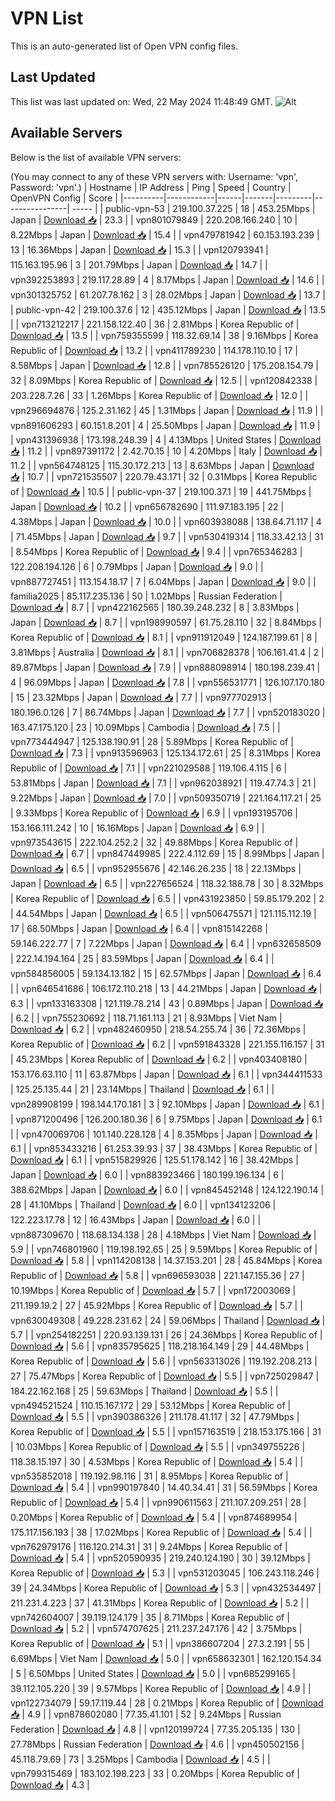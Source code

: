 # VPN List

This is an auto-generated list of Open VPN config files.

## Last Updated

This list was last updated on: Wed, 22 May 2024 11:48:49 GMT.
![Alt](https://repobeats.axiom.co/api/embed/186b98318ef1479477931607c1ad7d823f12451f.svg "Repobeats analytics image")

## Available Servers

Below is the list of available VPN servers:

(You may connect to any of these VPN servers with: Username: 'vpn', Password: 'vpn'.)
| Hostname | IP Address | Ping | Speed | Country | OpenVPN Config | Score |
|----------|------------|------|-------|---------|----------------| ----- |
| public-vpn-53 | 219.100.37.225 | 18 | 453.25Mbps | Japan | [Download 📥](./configs/server_0_JP.ovpn) | 23.3 |
| vpn801079849 | 220.208.166.240 | 10 | 8.22Mbps | Japan | [Download 📥](./configs/server_1_JP.ovpn) | 15.4 |
| vpn479781942 | 60.153.193.239 | 13 | 16.36Mbps | Japan | [Download 📥](./configs/server_2_JP.ovpn) | 15.3 |
| vpn120793941 | 115.163.195.96 | 3 | 201.79Mbps | Japan | [Download 📥](./configs/server_3_JP.ovpn) | 14.7 |
| vpn392253893 | 219.117.28.89 | 4 | 8.17Mbps | Japan | [Download 📥](./configs/server_4_JP.ovpn) | 14.6 |
| vpn301325752 | 61.207.78.162 | 3 | 28.02Mbps | Japan | [Download 📥](./configs/server_5_JP.ovpn) | 13.7 |
| public-vpn-42 | 219.100.37.6 | 12 | 435.12Mbps | Japan | [Download 📥](./configs/server_6_JP.ovpn) | 13.5 |
| vpn713212217 | 221.158.122.40 | 36 | 2.81Mbps | Korea Republic of | [Download 📥](./configs/server_7_KR.ovpn) | 13.5 |
| vpn759355599 | 118.32.69.14 | 38 | 9.16Mbps | Korea Republic of | [Download 📥](./configs/server_8_KR.ovpn) | 13.2 |
| vpn411789230 | 114.178.110.10 | 17 | 8.58Mbps | Japan | [Download 📥](./configs/server_9_JP.ovpn) | 12.8 |
| vpn785526120 | 175.208.154.79 | 32 | 8.09Mbps | Korea Republic of | [Download 📥](./configs/server_10_KR.ovpn) | 12.5 |
| vpn120842338 | 203.228.7.26 | 33 | 1.26Mbps | Korea Republic of | [Download 📥](./configs/server_11_KR.ovpn) | 12.0 |
| vpn296694876 | 125.2.31.162 | 45 | 1.31Mbps | Japan | [Download 📥](./configs/server_12_JP.ovpn) | 11.9 |
| vpn891606293 | 60.151.8.201 | 4 | 25.50Mbps | Japan | [Download 📥](./configs/server_13_JP.ovpn) | 11.9 |
| vpn431396938 | 173.198.248.39 | 4 | 4.13Mbps | United States | [Download 📥](./configs/server_14_US.ovpn) | 11.2 |
| vpn897391172 | 2.42.70.15 | 10 | 4.20Mbps | Italy | [Download 📥](./configs/server_15_IT.ovpn) | 11.2 |
| vpn564748125 | 115.30.172.213 | 13 | 8.63Mbps | Japan | [Download 📥](./configs/server_16_JP.ovpn) | 10.7 |
| vpn721535507 | 220.79.43.171 | 32 | 0.31Mbps | Korea Republic of | [Download 📥](./configs/server_17_KR.ovpn) | 10.5 |
| public-vpn-37 | 219.100.37.1 | 19 | 441.75Mbps | Japan | [Download 📥](./configs/server_18_JP.ovpn) | 10.2 |
| vpn656782690 | 111.97.183.195 | 22 | 4.38Mbps | Japan | [Download 📥](./configs/server_19_JP.ovpn) | 10.0 |
| vpn603938088 | 138.64.71.117 | 4 | 71.45Mbps | Japan | [Download 📥](./configs/server_20_JP.ovpn) | 9.7 |
| vpn530419314 | 118.33.42.13 | 31 | 8.54Mbps | Korea Republic of | [Download 📥](./configs/server_21_KR.ovpn) | 9.4 |
| vpn765346283 | 122.208.194.126 | 6 | 0.79Mbps | Japan | [Download 📥](./configs/server_22_JP.ovpn) | 9.0 |
| vpn887727451 | 113.154.18.17 | 7 | 6.04Mbps | Japan | [Download 📥](./configs/server_23_JP.ovpn) | 9.0 |
| familia2025 | 85.117.235.136 | 50 | 1.02Mbps | Russian Federation | [Download 📥](./configs/server_24_RU.ovpn) | 8.7 |
| vpn422162565 | 180.39.248.232 | 8 | 3.83Mbps | Japan | [Download 📥](./configs/server_25_JP.ovpn) | 8.7 |
| vpn198990597 | 61.75.28.110 | 32 | 8.84Mbps | Korea Republic of | [Download 📥](./configs/server_26_KR.ovpn) | 8.1 |
| vpn911912049 | 124.187.199.61 | 8 | 3.81Mbps | Australia | [Download 📥](./configs/server_27_AU.ovpn) | 8.1 |
| vpn706828378 | 106.161.41.4 | 2 | 89.87Mbps | Japan | [Download 📥](./configs/server_28_JP.ovpn) | 7.9 |
| vpn888098914 | 180.198.239.41 | 4 | 96.09Mbps | Japan | [Download 📥](./configs/server_29_JP.ovpn) | 7.8 |
| vpn556531771 | 126.107.170.180 | 15 | 23.32Mbps | Japan | [Download 📥](./configs/server_30_JP.ovpn) | 7.7 |
| vpn977702913 | 180.196.0.126 | 7 | 86.74Mbps | Japan | [Download 📥](./configs/server_31_JP.ovpn) | 7.7 |
| vpn520183020 | 163.47.175.120 | 23 | 10.09Mbps | Cambodia | [Download 📥](./configs/server_32_KH.ovpn) | 7.5 |
| vpn773444947 | 125.138.190.91 | 28 | 5.89Mbps | Korea Republic of | [Download 📥](./configs/server_33_KR.ovpn) | 7.3 |
| vpn913596963 | 125.134.172.61 | 25 | 8.31Mbps | Korea Republic of | [Download 📥](./configs/server_34_KR.ovpn) | 7.1 |
| vpn221029588 | 119.106.4.115 | 6 | 53.81Mbps | Japan | [Download 📥](./configs/server_35_JP.ovpn) | 7.1 |
| vpn962038921 | 119.47.74.3 | 21 | 9.22Mbps | Japan | [Download 📥](./configs/server_36_JP.ovpn) | 7.0 |
| vpn509350719 | 221.164.117.21 | 25 | 9.33Mbps | Korea Republic of | [Download 📥](./configs/server_37_KR.ovpn) | 6.9 |
| vpn193195706 | 153.166.111.242 | 10 | 16.16Mbps | Japan | [Download 📥](./configs/server_38_JP.ovpn) | 6.9 |
| vpn973543615 | 222.104.252.2 | 32 | 49.88Mbps | Korea Republic of | [Download 📥](./configs/server_39_KR.ovpn) | 6.7 |
| vpn847449985 | 222.4.112.69 | 15 | 8.99Mbps | Japan | [Download 📥](./configs/server_40_JP.ovpn) | 6.5 |
| vpn952955676 | 42.146.26.235 | 18 | 22.13Mbps | Japan | [Download 📥](./configs/server_41_JP.ovpn) | 6.5 |
| vpn227656524 | 118.32.188.78 | 30 | 8.32Mbps | Korea Republic of | [Download 📥](./configs/server_42_KR.ovpn) | 6.5 |
| vpn431923850 | 59.85.179.202 | 2 | 44.54Mbps | Japan | [Download 📥](./configs/server_43_JP.ovpn) | 6.5 |
| vpn506475571 | 121.115.112.19 | 17 | 68.50Mbps | Japan | [Download 📥](./configs/server_44_JP.ovpn) | 6.4 |
| vpn815142268 | 59.146.222.77 | 7 | 7.22Mbps | Japan | [Download 📥](./configs/server_45_JP.ovpn) | 6.4 |
| vpn632658509 | 222.14.194.164 | 25 | 83.59Mbps | Japan | [Download 📥](./configs/server_46_JP.ovpn) | 6.4 |
| vpn584856005 | 59.134.13.182 | 15 | 62.57Mbps | Japan | [Download 📥](./configs/server_47_JP.ovpn) | 6.4 |
| vpn646541686 | 106.172.110.218 | 13 | 44.21Mbps | Japan | [Download 📥](./configs/server_48_JP.ovpn) | 6.3 |
| vpn133163308 | 121.119.78.214 | 43 | 0.89Mbps | Japan | [Download 📥](./configs/server_49_JP.ovpn) | 6.2 |
| vpn755230692 | 118.71.161.113 | 21 | 8.93Mbps | Viet Nam | [Download 📥](./configs/server_50_VN.ovpn) | 6.2 |
| vpn482460950 | 218.54.255.74 | 36 | 72.36Mbps | Korea Republic of | [Download 📥](./configs/server_51_KR.ovpn) | 6.2 |
| vpn591843328 | 221.155.116.157 | 31 | 45.23Mbps | Korea Republic of | [Download 📥](./configs/server_52_KR.ovpn) | 6.2 |
| vpn403408180 | 153.176.63.110 | 11 | 63.87Mbps | Japan | [Download 📥](./configs/server_53_JP.ovpn) | 6.1 |
| vpn344411533 | 125.25.135.44 | 21 | 23.14Mbps | Thailand | [Download 📥](./configs/server_54_TH.ovpn) | 6.1 |
| vpn289908199 | 198.144.170.181 | 3 | 92.10Mbps | Japan | [Download 📥](./configs/server_55_JP.ovpn) | 6.1 |
| vpn871200496 | 126.200.180.36 | 6 | 9.75Mbps | Japan | [Download 📥](./configs/server_56_JP.ovpn) | 6.1 |
| vpn470069706 | 101.140.228.128 | 4 | 8.35Mbps | Japan | [Download 📥](./configs/server_57_JP.ovpn) | 6.1 |
| vpn853433216 | 61.253.39.93 | 37 | 38.43Mbps | Korea Republic of | [Download 📥](./configs/server_58_KR.ovpn) | 6.1 |
| vpn515829926 | 125.51.178.142 | 16 | 38.42Mbps | Japan | [Download 📥](./configs/server_59_JP.ovpn) | 6.0 |
| vpn883923466 | 180.199.196.134 | 6 | 388.62Mbps | Japan | [Download 📥](./configs/server_60_JP.ovpn) | 6.0 |
| vpn845452148 | 124.122.190.14 | 28 | 41.10Mbps | Thailand | [Download 📥](./configs/server_61_TH.ovpn) | 6.0 |
| vpn134123206 | 122.223.17.78 | 12 | 16.43Mbps | Japan | [Download 📥](./configs/server_62_JP.ovpn) | 6.0 |
| vpn887309670 | 118.68.134.138 | 28 | 4.18Mbps | Viet Nam | [Download 📥](./configs/server_63_VN.ovpn) | 5.9 |
| vpn746801960 | 119.198.192.65 | 25 | 9.59Mbps | Korea Republic of | [Download 📥](./configs/server_64_KR.ovpn) | 5.8 |
| vpn114208138 | 14.37.153.201 | 28 | 45.84Mbps | Korea Republic of | [Download 📥](./configs/server_65_KR.ovpn) | 5.8 |
| vpn696593038 | 221.147.155.36 | 27 | 10.19Mbps | Korea Republic of | [Download 📥](./configs/server_66_KR.ovpn) | 5.7 |
| vpn172003069 | 211.199.19.2 | 27 | 45.92Mbps | Korea Republic of | [Download 📥](./configs/server_67_KR.ovpn) | 5.7 |
| vpn630049308 | 49.228.231.62 | 24 | 59.06Mbps | Thailand | [Download 📥](./configs/server_68_TH.ovpn) | 5.7 |
| vpn254182251 | 220.93.139.131 | 26 | 24.36Mbps | Korea Republic of | [Download 📥](./configs/server_69_KR.ovpn) | 5.6 |
| vpn835795625 | 118.218.164.149 | 29 | 44.48Mbps | Korea Republic of | [Download 📥](./configs/server_70_KR.ovpn) | 5.6 |
| vpn563313026 | 119.192.208.213 | 27 | 75.47Mbps | Korea Republic of | [Download 📥](./configs/server_71_KR.ovpn) | 5.5 |
| vpn725029847 | 184.22.162.168 | 25 | 59.63Mbps | Thailand | [Download 📥](./configs/server_72_TH.ovpn) | 5.5 |
| vpn494521524 | 110.15.167.172 | 29 | 53.12Mbps | Korea Republic of | [Download 📥](./configs/server_73_KR.ovpn) | 5.5 |
| vpn390386326 | 211.178.41.117 | 32 | 47.79Mbps | Korea Republic of | [Download 📥](./configs/server_74_KR.ovpn) | 5.5 |
| vpn157163519 | 218.153.175.166 | 31 | 10.03Mbps | Korea Republic of | [Download 📥](./configs/server_75_KR.ovpn) | 5.5 |
| vpn349755226 | 118.38.15.197 | 30 | 4.53Mbps | Korea Republic of | [Download 📥](./configs/server_76_KR.ovpn) | 5.4 |
| vpn535852018 | 119.192.98.116 | 31 | 8.95Mbps | Korea Republic of | [Download 📥](./configs/server_77_KR.ovpn) | 5.4 |
| vpn990197840 | 14.40.34.41 | 31 | 56.59Mbps | Korea Republic of | [Download 📥](./configs/server_78_KR.ovpn) | 5.4 |
| vpn990611563 | 211.107.209.251 | 28 | 0.20Mbps | Korea Republic of | [Download 📥](./configs/server_79_KR.ovpn) | 5.4 |
| vpn874689954 | 175.117.156.193 | 38 | 17.02Mbps | Korea Republic of | [Download 📥](./configs/server_80_KR.ovpn) | 5.4 |
| vpn762979176 | 116.120.214.31 | 31 | 9.24Mbps | Korea Republic of | [Download 📥](./configs/server_81_KR.ovpn) | 5.4 |
| vpn520590935 | 219.240.124.190 | 30 | 39.12Mbps | Korea Republic of | [Download 📥](./configs/server_82_KR.ovpn) | 5.3 |
| vpn531203045 | 106.243.118.246 | 39 | 24.34Mbps | Korea Republic of | [Download 📥](./configs/server_83_KR.ovpn) | 5.3 |
| vpn432534497 | 211.231.4.223 | 37 | 41.31Mbps | Korea Republic of | [Download 📥](./configs/server_84_KR.ovpn) | 5.2 |
| vpn742604007 | 39.119.124.179 | 35 | 8.71Mbps | Korea Republic of | [Download 📥](./configs/server_85_KR.ovpn) | 5.2 |
| vpn574707625 | 211.237.247.176 | 42 | 3.75Mbps | Korea Republic of | [Download 📥](./configs/server_86_KR.ovpn) | 5.1 |
| vpn386607204 | 27.3.2.191 | 55 | 6.69Mbps | Viet Nam | [Download 📥](./configs/server_87_VN.ovpn) | 5.0 |
| vpn658632301 | 162.120.154.34 | 5 | 6.50Mbps | United States | [Download 📥](./configs/server_88_US.ovpn) | 5.0 |
| vpn685299165 | 39.112.105.220 | 39 | 9.57Mbps | Korea Republic of | [Download 📥](./configs/server_89_KR.ovpn) | 4.9 |
| vpn122734079 | 59.17.119.44 | 28 | 0.21Mbps | Korea Republic of | [Download 📥](./configs/server_90_KR.ovpn) | 4.9 |
| vpn878602080 | 77.35.41.101 | 52 | 9.24Mbps | Russian Federation | [Download 📥](./configs/server_91_RU.ovpn) | 4.8 |
| vpn120199724 | 77.35.205.135 | 130 | 27.78Mbps | Russian Federation | [Download 📥](./configs/server_92_RU.ovpn) | 4.6 |
| vpn450502156 | 45.118.79.69 | 73 | 3.25Mbps | Cambodia | [Download 📥](./configs/server_93_KH.ovpn) | 4.5 |
| vpn799315469 | 183.102.198.223 | 33 | 0.20Mbps | Korea Republic of | [Download 📥](./configs/server_94_KR.ovpn) | 4.3 |
